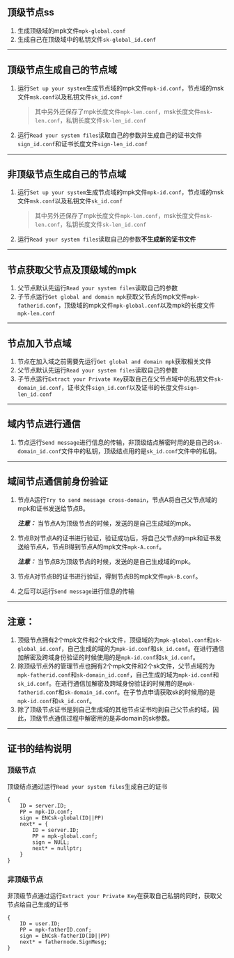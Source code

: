 ## 顶级节点ss
1. 生成顶级域的mpk文件`mpk-global.conf`
2. 生成自己在顶级域中的私钥文件`sk-global_id.conf`

---
## 顶级节点生成自己的节点域
1. 运行`Set up your system`生成节点域的mpk文件`mpk-id.conf`，节点域的msk文件`msk.conf`以及私钥文件`sk_id.conf`
    > 其中另外还保存了mpk长度文件`mpk-len.conf`，msk长度文件`msk-len.conf`，私钥长度文件`sk-len_id.conf`
2. 运行`Read your system files`读取自己的参数并生成自己的证书文件`sign_id.conf`和证书长度文件`sign-len_id.conf`

---
## 非顶级节点生成自己的节点域
1. 运行`Set up your system`生成节点域的mpk文件`mpk-id.conf`，节点域的msk文件`msk.conf`以及私钥文件`sk_id.conf`
    > 其中另外还保存了mpk长度文件`mpk-len.conf`，msk长度文件`msk-len.conf`，私钥长度文件`sk-len_id.conf`
2. 运行`Read your system files`读取自己的参数**不生成新的证书文件**


---
## 节点获取父节点及顶级域的mpk
1. 父节点默认先运行`Read your system files`读取自己的参数
2. 子节点运行`Get global and domain mpk`获取父节点的mpk文件`mpk-fatherid.conf`，顶级域的mpk文件`mpk-global.conf`以及mpk的长度文件`mpk-len.conf`

---
## 节点加入节点域
1. 节点在加入域之前需要先运行`Get global and domain mpk`获取相关文件
2. 父节点默认先运行`Read your system files`读取自己的参数
3. 子节点运行`Extract your Private Key`获取自己在父节点域中的私钥文件`sk-domain_id.conf`，证书文件`sign_id.conf`以及证书的长度文件`sign-len_id.conf`

---
## 域内节点进行通信
1. 节点运行`Send message`进行信息的传输，非顶级结点解密时用的是自己的`sk-domain_id.conf`文件中的私钥，顶级结点用的是`sk_id.conf`文件中的私钥。

---
## 域间节点通信前身份验证
1. 节点A运行`Try to send message cross-domain`，节点A将自己父节点域的mpk和证书发送给节点B。
   
   ***注意：*** 当节点A为顶级节点的时候，发送的是自己生成域的mpk。
2. 节点B对节点A的证书进行验证，验证成功后，将自己父节点的mpk和证书发送给节点A，节点B得到节点A的mpk文件`mpk-A.conf`。
   
   ***注意：*** 当节点B为顶级节点的时候，发送的是自己生成域的mpk。
3. 节点A对节点B的证书进行验证，得到节点B的mpk文件`mpk-B.conf`。
4. 之后可以运行`Send message`进行信息的传输

---
## 注意：
1. 顶级节点拥有2个mpk文件和2个sk文件，顶级域的为`mpk-global.conf`和`sk-global_id.conf`，自己生成的域的为`mpk-id.conf`和`sk_id.conf`。在进行通信加解密及跨域身份验证的时候使用的是`mpk-id.conf`和`sk_id.conf`。
2. 除顶级节点外的管理节点也拥有2个mpk文件和2个sk文件，父节点域的为`mpk-fatherid.conf`和`sk-domain_id.conf`，自己生成的域为`mpk-id.conf`和`sk_id.conf`。在进行通信加解密及跨域身份验证的时候用的是`mpk-fatherid.conf`和`sk-domain_id.conf`。在子节点申请获取sk的时候用的是`mpk-id.conf`和`sk_id.conf`。
3. 除了顶级节点证书是到自己生成域的其他节点证书均到自己父节点的域，因此，顶级节点通信过程中解密用的是非domain的sk参数。

---
## 证书的结构说明
### 顶级节点
顶级结点通过运行`Read your system files`生成自己的证书
```
{
    ID = server.ID;
    PP = mpk-ID.conf;
    sign = ENCsk-global(ID||PP)
    next* = {
        ID = server.ID;
        PP = mpk-global.conf;
        sign = NULL;
        next* = nullptr;
    }
}
```
### 非顶级节点
非顶级节点通过运行`Extract your Private Key`在获取自己私钥的同时，获取父节点给自己生成的证书
```
{
    ID = user.ID;
    PP = mpk-fatherID.conf;
    sign = ENCsk-fatherID(ID||PP)
    next* = fathernode.SignMesg;
}
```